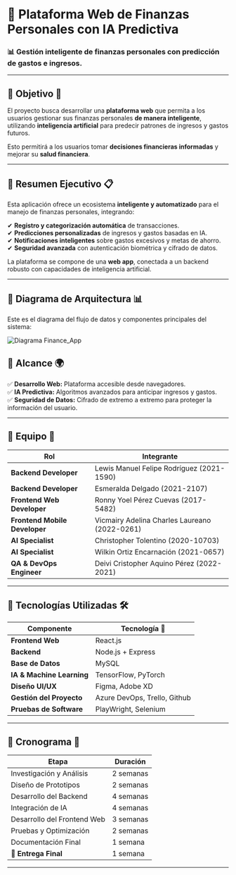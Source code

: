 
# 📌 Plataforma Web de Finanzas Personales con IA Predictiva  

### 📊 Gestión inteligente de finanzas personales con predicción de gastos e ingresos.  
---

## 📌 Objetivo 🎯  
El proyecto busca desarrollar una **plataforma web** que permita a los usuarios gestionar sus finanzas personales **de manera inteligente**, utilizando **inteligencia artificial** para predecir patrones de ingresos y gastos futuros.  

Esto permitirá a los usuarios tomar **decisiones financieras informadas** y mejorar su **salud financiera**.  

---

## 📌 Resumen Ejecutivo 📋  
Esta aplicación ofrece un ecosistema **inteligente y automatizado** para el manejo de finanzas personales, integrando:  

✔ **Registro y categorización automática** de transacciones.  
✔ **Predicciones personalizadas** de ingresos y gastos basadas en IA.  
✔ **Notificaciones inteligentes** sobre gastos excesivos y metas de ahorro.  
✔ **Seguridad avanzada** con autenticación biométrica y cifrado de datos.  

La plataforma se compone de una **web app**, conectada a un backend robusto con capacidades de inteligencia artificial.  

---

## 📌 Diagrama de Arquitectura 📊  

Este es el diagrama del flujo de datos y componentes principales del sistema:  

![Diagrama Finance_App](https://github.com/user-attachments/assets/420811d2-597b-4c8f-a095-943c9738af5f)


## 📌 Alcance 🌍  
✅ **Desarrollo Web:** Plataforma accesible desde navegadores.   
✅ **IA Predictiva:** Algoritmos avanzados para anticipar ingresos y gastos.  
✅ **Seguridad de Datos:** Cifrado de extremo a extremo para proteger la información del usuario.  

---

## 📌 Equipo 👥  

| **Rol**                  | **Integrante**                          |
|--------------------------|----------------------------------------|
| **Backend Developer**    | Lewis Manuel Felipe Rodríguez (2021-1590) |
| **Backend Developer**    | Esmeralda Delgado (2021-2107)         |
| **Frontend Web Developer** | Ronny Yoel Pérez Cuevas (2017-5482)    |
| **Frontend Mobile Developer** | Vicmairy Adelina Charles Laureano (2022-0261) |
| **AI Specialist**        | Christopher Tolentino (2020-10703)     |
| **AI Specialist**        | Wilkin Ortiz Encarnación (2021-0657)   |
| **QA & DevOps Engineer** | Deivi Cristopher Aquino Pérez (2022-2021) |

---

## 📌 Tecnologías Utilizadas 🛠️  
| Componente       | Tecnología 📌  |
|-----------------|----------------|
| **Frontend Web** | React.js       |
| **Backend** | Node.js + Express |
| **Base de Datos** | MySQL |
| **IA & Machine Learning** | TensorFlow, PyTorch |
| **Diseño UI/UX** | Figma, Adobe XD |
| **Gestión del Proyecto** | Azure DevOps, Trello, Github |
| **Pruebas de Software** | PlayWright, Selenium |

---

## 📌 Cronograma 📅  

| **Etapa**                   | **Duración** |
|----------------------------|------------|
| Investigación y Análisis  | 2 semanas  |
| Diseño de Prototipos      | 2 semanas  |
| Desarrollo del Backend    | 4 semanas  |
| Integración de IA         | 4 semanas  |
| Desarrollo del Frontend Web  | 3 semanas  |
| Pruebas y Optimización    | 2 semanas  |
| Documentación Final       | 1 semana   |
| 🚀 **Entrega Final**      | 1 semana   |

---
